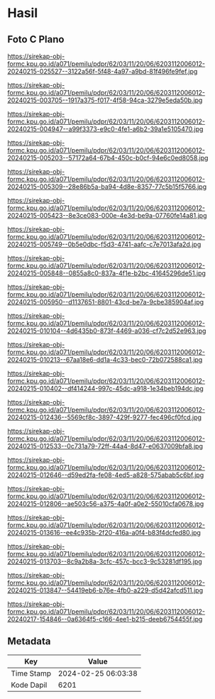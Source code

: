 # Hasil

## Foto C Plano

https://sirekap-obj-formc.kpu.go.id/a071/pemilu/pdpr/62/03/11/20/06/6203112006012-20240215-025527--3122a56f-5f48-4a97-a9bd-81f496fe9fef.jpg

https://sirekap-obj-formc.kpu.go.id/a071/pemilu/pdpr/62/03/11/20/06/6203112006012-20240215-003705--1917a375-f017-4f58-94ca-3279e5eda50b.jpg

https://sirekap-obj-formc.kpu.go.id/a071/pemilu/pdpr/62/03/11/20/06/6203112006012-20240215-004947--a99f3373-e9c0-4fe1-a6b2-39a1e5105470.jpg

https://sirekap-obj-formc.kpu.go.id/a071/pemilu/pdpr/62/03/11/20/06/6203112006012-20240215-005203--57172a64-67b4-450c-b0cf-94e6c0ed8058.jpg

https://sirekap-obj-formc.kpu.go.id/a071/pemilu/pdpr/62/03/11/20/06/6203112006012-20240215-005309--28e86b5a-ba94-4d8e-8357-77c5b15f5766.jpg

https://sirekap-obj-formc.kpu.go.id/a071/pemilu/pdpr/62/03/11/20/06/6203112006012-20240215-005423--8e3ce083-000e-4e3d-be9a-07760fe14a81.jpg

https://sirekap-obj-formc.kpu.go.id/a071/pemilu/pdpr/62/03/11/20/06/6203112006012-20240215-005749--0b5e0dbc-f5d3-4741-aafc-c7e7013afa2d.jpg

https://sirekap-obj-formc.kpu.go.id/a071/pemilu/pdpr/62/03/11/20/06/6203112006012-20240215-005848--0855a8c0-837a-4f1e-b2bc-41645296de51.jpg

https://sirekap-obj-formc.kpu.go.id/a071/pemilu/pdpr/62/03/11/20/06/6203112006012-20240215-005950--d1137651-8801-43cd-be7a-9cbe385904af.jpg

https://sirekap-obj-formc.kpu.go.id/a071/pemilu/pdpr/62/03/11/20/06/6203112006012-20240215-010104--4d6435b0-873f-4469-a036-cf7c2d52e963.jpg

https://sirekap-obj-formc.kpu.go.id/a071/pemilu/pdpr/62/03/11/20/06/6203112006012-20240215-010213--67aa18e6-dd1a-4c33-bec0-72b072588ca1.jpg

https://sirekap-obj-formc.kpu.go.id/a071/pemilu/pdpr/62/03/11/20/06/6203112006012-20240215-010402--df414244-997c-45dc-a918-1e34beb194dc.jpg

https://sirekap-obj-formc.kpu.go.id/a071/pemilu/pdpr/62/03/11/20/06/6203112006012-20240215-012436--5569cf8c-3897-429f-9277-fec496cf0fcd.jpg

https://sirekap-obj-formc.kpu.go.id/a071/pemilu/pdpr/62/03/11/20/06/6203112006012-20240215-012533--0c731a79-72ff-44a4-8d47-e0637009bfa8.jpg

https://sirekap-obj-formc.kpu.go.id/a071/pemilu/pdpr/62/03/11/20/06/6203112006012-20240215-012646--d59ed2fa-fe08-4ed5-a828-575abab5c6bf.jpg

https://sirekap-obj-formc.kpu.go.id/a071/pemilu/pdpr/62/03/11/20/06/6203112006012-20240215-012806--ae503c56-a375-4a0f-a0e2-55010cfa0678.jpg

https://sirekap-obj-formc.kpu.go.id/a071/pemilu/pdpr/62/03/11/20/06/6203112006012-20240215-013616--ee4c935b-2f20-416a-a0f4-b83f4dcfed80.jpg

https://sirekap-obj-formc.kpu.go.id/a071/pemilu/pdpr/62/03/11/20/06/6203112006012-20240215-013703--8c9a2b8a-3cfc-457c-bcc3-9c53281df195.jpg

https://sirekap-obj-formc.kpu.go.id/a071/pemilu/pdpr/62/03/11/20/06/6203112006012-20240215-013847--54419eb6-b76e-4fb0-a229-d5d42afcd511.jpg

https://sirekap-obj-formc.kpu.go.id/a071/pemilu/pdpr/62/03/11/20/06/6203112006012-20240217-154846--0a6364f5-c166-4ee1-b215-deeb6754455f.jpg


## Metadata

| Key        | Value               |
| ---------- | ------------------- |
| Time Stamp | 2024-02-25 06:03:38 |
| Kode Dapil | 6201                |



